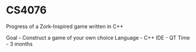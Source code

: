 # CS4076
Progress of a Zork-Inspired game written in C++

Goal - Construct a game of your own choice 
Language - C++
IDE - QT
Time - 3 months
